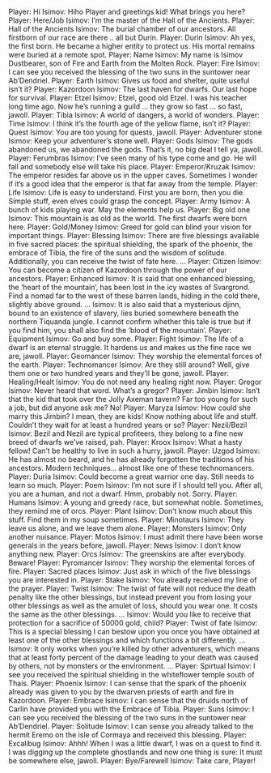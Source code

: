 Player: Hi
Isimov: Hiho Player and greetings kid! What brings you here?
Player: Here/Job
Isimov: I’m the master of the Hall of the Ancients.
Player: Hall of the Ancients
Isimov: The burial chamber of our ancestors. All firstborn of our race are there .. all but Durin.
Player: Durin
Isimov: Ah yes, the first born. He became a higher entity to protect us. His mortal remains were buried at a remote spot.
Player: Name
Isimov: My name is Isimov Dustbearer, son of Fire and Earth from the Molten Rock.
Player: Fire
Isimov: I can see you received the blessing of the two suns in the suntower near Ab’Dendriel.
Player: Earth
Isimov: Gives us food and shelter, quite useful isn’t it?
Player: Kazordoon
Isimov: The last haven for dwarfs. Our last hope for survival.
Player: Etzel
Isimov: Etzel, good old Etzel. I was his teacher long time ago. Now he’s running a guild … they grow so fast … so fast, jawoll.
Player: Tibia
Isimov: A world of dangers, a world of wonders.
Player: Time
Isimov: I think it’s the fourth age of the yellow flame, isn’t it?
Player: Quest
Isimov: You are too young for quests, jawoll.
Player: Adventurer stone
Isimov: Keep your adventurer’s stone well.
Player: Gods
Isimov: The gods abandoned us, we abandoned the gods. That’s it, no big deal I tell ya, jawoll.
Player: Ferumbras
Isimov: I’ve seen many of his type come and go. He will fall and somebody else will take his place.
Player: Emperor/Kruzak
Isimov: The emperor resides far above us in the upper caves. Sometimes I wonder if it’s a good idea that the emperor is that far away from the temple.
Player: Life
Isimov: Life is easy to understand. First you are born, then you die. Simple stuff, even elves could grasp the concept.
Player: Army
Isimov: <sighs> A bunch of kids playing war. May the elements help us.
Player: Big old one
Isimov: This mountain is as old as the world. The first dwarfs were born here.
Player: Gold/Money
Isimov: Greed for gold can blind your vision for important things.
Player: Blessing
Isimov: There are five blessings available in five sacred places: the spiritual shielding, the spark of the phoenix, the embrace of Tibia, the fire of the suns and the wisdom of solitude. Additionally, you can receive the twist of fate here. …
Player: Citizen
Isimov: You can become a citizen of Kazordoon through the power of our ancestors.
Player: Enhanced
Isimov: It is said that one enhanced blessing, the ‘heart of the mountain’, has been lost in the icy wastes of Svargrond. Find a nomad far to the west of these barren lands, hiding in the cold there, slightly above ground. …
Isimov: It is also said that a mysterious djinn, bound to an existence of slavery, lies buried somewhere beneath the northern Tiquanda jungle. I cannot confirm whether this tale is true but if you find him, you shall also find the ‘blood of the mountain’.
Player: Equipment
Isimov: Go and buy some.
Player: Fight
Isimov: The life of a dwarf is an eternal struggle. It hardens us and makes us the fine race we are, jawoll.
Player: Geomancer
Isimov: They worship the elemental forces of the earth.
Player: Technomancer
Isimov: Are they still around? Well, give them one or two hundred years and they’ll be gone, jawoll.
Player: Healing/Healt
Isimov: You do not need any healing right now.
Player: Gregor
Isimov: Never heard that word. What’s a gregor?
Player: Jimbin
Isimov: Isn’t that the kid that took over the Jolly Axeman tavern? Far too young for such a job, but did anyone ask me? No!
Player: Maryza
Isimov: How could she marry this Jimbin? I mean, they are kids! Know nothing about life and stuff. Couldn’t they wait for at least a hundred years or so?
Player: Nezil/Bezil
Isimov: Bezil and Nezil are typical profiteers, they belong to a fine new breed of dwarfs we’ve raised, pah.
Player: Kroox
Isimov: What a hasty fellow! Can’t be healthy to live in such a hurry, jawoll.
Player: Uzgod
Isimov: He has almost no beard, and he has already forgotten the traditions of his ancestors. Modern techniques… almost like one of these technomancers.
Player: Duria
Isimov: Could become a great warrior one day. Still needs to learn so much.
Player: Poem
Isimov: I’m not sure if I should tell you. After all, you are a human, and not a dwarf. Hmm, probably not. Sorry.
Player: Humans
Isimov: A young and greedy race, but somewhat noble. Sometimes, they remind me of orcs.
Player: Plant
Isimov: Don’t know much about this stuff. Find them in my soup sometimes.
Player: Minotaurs
Isimov: They leave us alone, and we leave them alone.
Player: Monsters
Isimov: Only another nuisance.
Player: Motos
Isimov: I must admit there have been worse generals in the years before, jawoll.
Player: News
Isimov: I don’t know anything new.
Player: Orcs
Isimov: The greenskins are after everybody. Beware!
Player: Pyromancer
Isimov: They worship the elemental forces of fire.
Player: Sacred places
Isimov: Just ask in which of the five blessings you are interested in.
Player: Stake
Isimov: You already received my line of the prayer.
Player: Twist
Isimov: The twist of fate will not reduce the death penalty like the other blessings, but instead prevent you from losing your other blessings as well as the amulet of loss, should you wear one. It costs the same as the other blessings. …
Isimov: Would you like to receive that protection for a sacrifice of 50000 gold, child?
Player: Twist of fate
Isimov: This is a special blessing I can bestow upon you once you have obtained at least one of the other blessings and which functions a bit differently. …
Isimov: It only works when you’re killed by other adventurers, which means that at least forty percent of the damage leading to your death was caused by others, not by monsters or the environment. …
Player: Spirtual
Isimov: I see you received the spiritual shielding in the whiteflower temple south of Thais.
Player: Phoenix
Isimov: I can sense that the spark of the phoenix already was given to you by the dwarven priests of earth and fire in Kazordoon.
Player: Embrace
Isimov: I can sense that the druids north of Carlin have provided you with the Embrace of Tibia.
Player: Suns
Isimov: I can see you received the blessing of the two suns in the suntower near Ab’Dendriel.
Player: Solitude
Isimov: I can sense you already talked to the hermit Eremo on the isle of Cormaya and received this blessing.
Player: Excalibug
Isimov: Ahhh! When I was a little dwarf, I was on a quest to find it. I was digging up the complete ghostlands and now one thing is sure: It must be somewhere else, jawoll.
Player: Bye/Farewell
Isimov: Take care, Player!